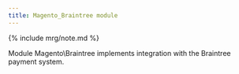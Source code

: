 ```yaml
---
title: Magento_Braintree module
---
```


{% include mrg/note.md %}

Module Magento\Braintree implements integration with the Braintree payment system.

